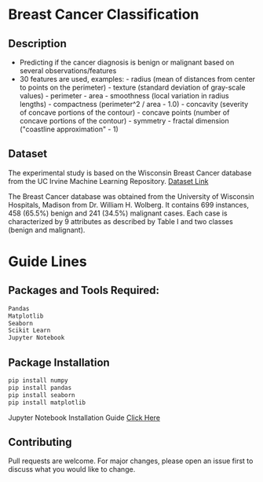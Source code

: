 # Breast Cancer Classification

## Description

- Predicting if the cancer diagnosis is benign or malignant based on several observations/features 
 - 30 features are used, examples:
         - radius (mean of distances from center to points on the perimeter)
         - texture (standard deviation of gray-scale values)
         - perimeter
         - area
         - smoothness (local variation in radius lengths)
         - compactness (perimeter^2 / area - 1.0)
         - concavity (severity of concave portions of the contour)
         - concave points (number of concave portions of the contour)
         - symmetry 
         - fractal dimension ("coastline approximation" - 1)

## Dataset

The experimental study is based on the Wisconsin Breast Cancer database from the UC Irvine Machine Learning Repository. [Dataset Link](https://archive.ics.uci.edu/ml/datasets/breast+cancer+wisconsin+(original))

The Breast Cancer database was obtained from the University of Wisconsin Hospitals, Madison from Dr. William H. Wolberg. It contains 699 instances, 458 (65.5%) benign and 241 (34.5%) malignant cases. Each case is characterized by 9 attributes as described by Table I and two classes (benign and malignant).

# Guide Lines

## Packages and Tools Required:

```bash
Pandas 
Matplotlib
Seaborn
Scikit Learn
Jupyter Notebook
```

## Package Installation

```bash
pip install numpy
pip install pandas
pip install seaborn 
pip install matplotlib
```
Jupyter Notebook Installation Guide [Click Here](https://jupyter.org/install)

## Contributing
Pull requests are welcome. For major changes, please open an issue first to discuss what you would like to change.

